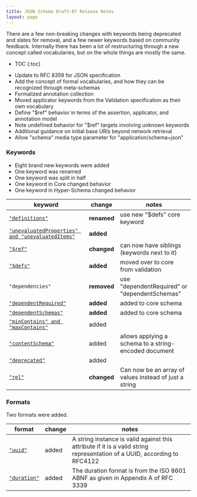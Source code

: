 ```yaml
---
title: JSON Schema Draft-07 Release Notes
layout: page
---
```


There are a few non-breaking changes with keywords being deprecated and slates
for removal, and a few newer keywords based on community feedback. Internally
there has been a lot of restructuring through a new concept called vocabularies,
but on the whole things are mostly the same.

* TOC
{:toc}

- Update to RFC 8359 for JSON specification
- Add the concept of formal vocabularies, and how they can be recognized through meta-schemas
- Formalized annotation collection
- Moved applicator keywords from the Validation specification as their own vocabulary
- Define "$ref" behavior in terms of the assertion, applicator, and annotation model
- Note undefined behavior for "$ref" targets involving unknown keywords
- Additional guidance on initial base URIs beyond network retrieval
- Allow "schema" media type parameter for "application/schema+json"

### Keywords

* Eight brand new keywords were added
* One keyword was renamed
* One keyword was split in half
* One keyword in Core changed behavior
* One keyword in Hyper-Schema changed behavior

keyword | change | notes
---- | ---- | ----
[`"definitions"`](json-schema-core.html#rfc.section.TODO) | **renamed** | use new "$defs" core keyword
[`"unevaluatedProperties" and "unevaluatedItems"`](json-schema-core.html#rfc.section.TODO) | **added** |
[`"$ref"`](json-schema-core.html#rfc.section.TODO) | **changed** | can now have siblings (keywords next to it)
[`"$defs"`](json-schema-core.html#rfc.section.10.TODO) | **added** | moved over to core from validation
`"dependencies"` | **removed** | use "dependentRequired" or "dependentSchemas"
[`"dependentRequired"`](json-schema-core.html#rfc.section.10.TODO) | **added** | added to core schema
[`"dependentSchemas"`](json-schema-core.html#rfc.section.10.TODO) | **added** | added to core schema
[`"minContains" and "maxContains"`](json-schema-validation.html#rfc.section.TODO) | added |
[`"contentSchema"`](json-schema-validation.html#rfc.section.TODO) | added | allows applying a schema to a string-encoded document
[`"deprecated"`](json-schema-validation.html#rfc.section.TODO) | added |
[`"rel"`](json-schema-hyperschema.html#rfc.section.TODO) | **changed** | Can now be an array of values instead of just a string

### Formats

Two formats were added.

format | change | notes
---- | ---- | ----
[`"uuid"`](json-schema-validation.html#rfc.section.7.3.5) | added | A string instance is valid against this attribute if it is a valid string representation of a UUID, according to RFC4122
[`"duration"`](json-schema-validation.html#rfc.section.7.3.5) | added | The duration format is from the ISO 8601 ABNF as given in Appendix A of RFC 3339
